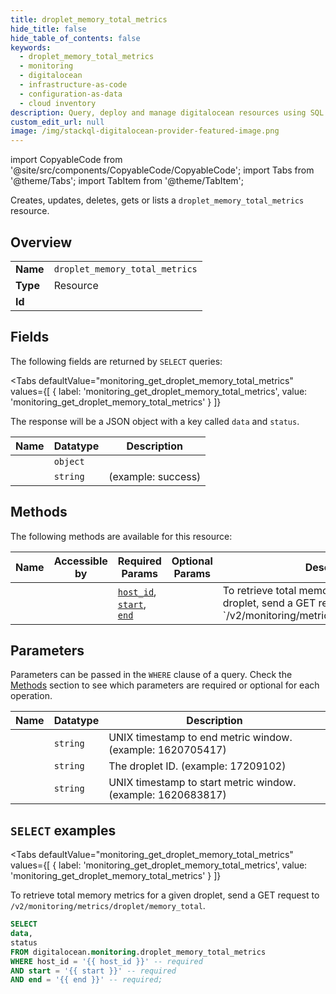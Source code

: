 ```yaml
--- 
title: droplet_memory_total_metrics
hide_title: false
hide_table_of_contents: false
keywords:
  - droplet_memory_total_metrics
  - monitoring
  - digitalocean
  - infrastructure-as-code
  - configuration-as-data
  - cloud inventory
description: Query, deploy and manage digitalocean resources using SQL
custom_edit_url: null
image: /img/stackql-digitalocean-provider-featured-image.png
---
```


import CopyableCode from '@site/src/components/CopyableCode/CopyableCode';
import Tabs from '@theme/Tabs';
import TabItem from '@theme/TabItem';

Creates, updates, deletes, gets or lists a <code>droplet_memory_total_metrics</code> resource.

## Overview
<table><tbody>
<tr><td><b>Name</b></td><td><code>droplet_memory_total_metrics</code></td></tr>
<tr><td><b>Type</b></td><td>Resource</td></tr>
<tr><td><b>Id</b></td><td><CopyableCode code="digitalocean.monitoring.droplet_memory_total_metrics" /></td></tr>
</tbody></table>

## Fields

The following fields are returned by `SELECT` queries:

<Tabs
    defaultValue="monitoring_get_droplet_memory_total_metrics"
    values={[
        { label: 'monitoring_get_droplet_memory_total_metrics', value: 'monitoring_get_droplet_memory_total_metrics' }
    ]}
>
<TabItem value="monitoring_get_droplet_memory_total_metrics">

The response will be a JSON object with a key called `data` and `status`.

<table>
<thead>
    <tr>
    <th>Name</th>
    <th>Datatype</th>
    <th>Description</th>
    </tr>
</thead>
<tbody>
<tr>
    <td><CopyableCode code="data" /></td>
    <td><code>object</code></td>
    <td></td>
</tr>
<tr>
    <td><CopyableCode code="status" /></td>
    <td><code>string</code></td>
    <td> (example: success)</td>
</tr>
</tbody>
</table>
</TabItem>
</Tabs>

## Methods

The following methods are available for this resource:

<table>
<thead>
    <tr>
    <th>Name</th>
    <th>Accessible by</th>
    <th>Required Params</th>
    <th>Optional Params</th>
    <th>Description</th>
    </tr>
</thead>
<tbody>
<tr>
    <td><a href="#monitoring_get_droplet_memory_total_metrics"><CopyableCode code="monitoring_get_droplet_memory_total_metrics" /></a></td>
    <td><CopyableCode code="select" /></td>
    <td><a href="#parameter-host_id"><code>host_id</code></a>, <a href="#parameter-start"><code>start</code></a>, <a href="#parameter-end"><code>end</code></a></td>
    <td></td>
    <td>To retrieve total memory metrics for a given droplet, send a GET request to `/v2/monitoring/metrics/droplet/memory_total`.</td>
</tr>
</tbody>
</table>

## Parameters

Parameters can be passed in the `WHERE` clause of a query. Check the [Methods](#methods) section to see which parameters are required or optional for each operation.

<table>
<thead>
    <tr>
    <th>Name</th>
    <th>Datatype</th>
    <th>Description</th>
    </tr>
</thead>
<tbody>
<tr id="parameter-end">
    <td><CopyableCode code="end" /></td>
    <td><code>string</code></td>
    <td>UNIX timestamp to end metric window. (example: 1620705417)</td>
</tr>
<tr id="parameter-host_id">
    <td><CopyableCode code="host_id" /></td>
    <td><code>string</code></td>
    <td>The droplet ID. (example: 17209102)</td>
</tr>
<tr id="parameter-start">
    <td><CopyableCode code="start" /></td>
    <td><code>string</code></td>
    <td>UNIX timestamp to start metric window. (example: 1620683817)</td>
</tr>
</tbody>
</table>

## `SELECT` examples

<Tabs
    defaultValue="monitoring_get_droplet_memory_total_metrics"
    values={[
        { label: 'monitoring_get_droplet_memory_total_metrics', value: 'monitoring_get_droplet_memory_total_metrics' }
    ]}
>
<TabItem value="monitoring_get_droplet_memory_total_metrics">

To retrieve total memory metrics for a given droplet, send a GET request to `/v2/monitoring/metrics/droplet/memory_total`.

```sql
SELECT
data,
status
FROM digitalocean.monitoring.droplet_memory_total_metrics
WHERE host_id = '{{ host_id }}' -- required
AND start = '{{ start }}' -- required
AND end = '{{ end }}' -- required;
```
</TabItem>
</Tabs>
